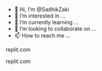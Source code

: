 - 👋 Hi, I’m @SadhikZaki
- 👀 I’m interested in ...
- 🌱 I’m currently learning ...
- 💞️ I’m looking to collaborate on ...
- 📫 How to reach me ...

<!---
SadhikZaki/SadhikZaki is a ✨ special ✨ repository because its `README.md` (this file) appears on your GitHub profile.
You can click the Preview link to take a look at your changes.
--->replit.com
replit.com
